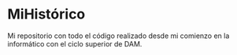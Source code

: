 # MiHistórico
Mi repositorio con todo el código realizado desde mi comienzo en la informático con el ciclo superior de DAM.
